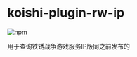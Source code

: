 # koishi-plugin-rw-ip

[![npm](https://img.shields.io/npm/v/koishi-plugin-rw-ip?style=flat-square)](https://www.npmjs.com/package/koishi-plugin-rw-ip)

用于查询铁锈战争游戏服务IP版同之前发布的
